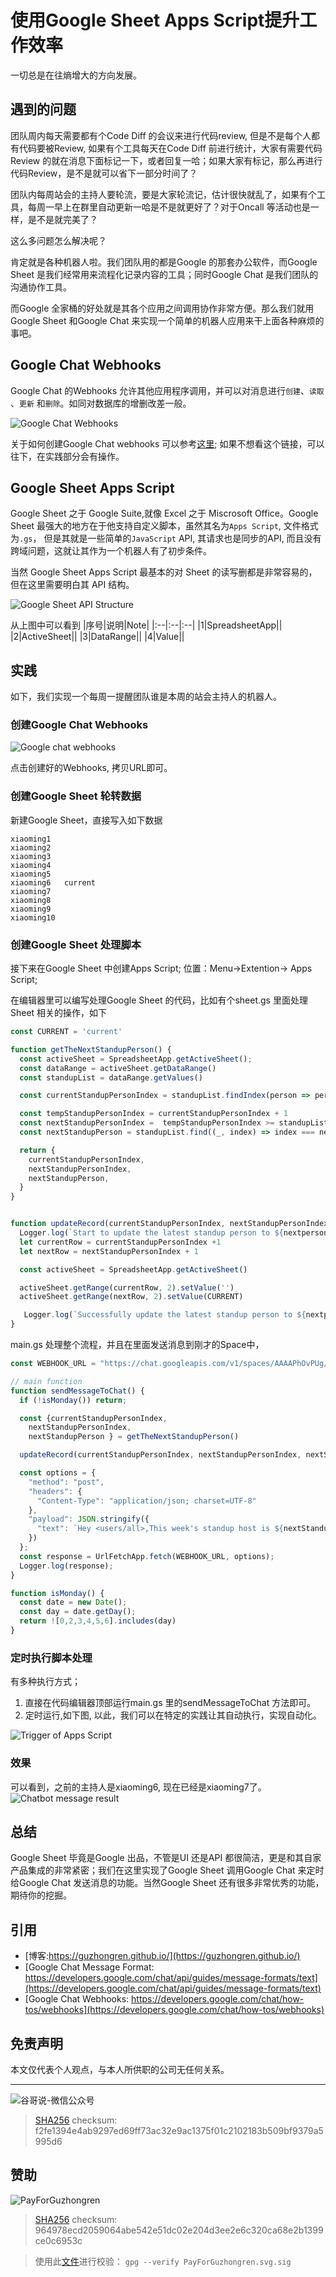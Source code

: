 # 使用Google Sheet Apps Script提升工作效率


一切总是在往熵增大的方向发展。

## 遇到的问题

团队周内每天需要都有个Code Diff 的会议来进行代码review, 但是不是每个人都有代码要被Review, 如果有个工具每天在Code Diff 前进行统计，大家有需要代码Review 的就在消息下面标记一下，或者回复一哈；如果大家有标记，那么再进行代码Review，是不是就可以省下一部分时间了？

团队内每周站会的主持人要轮流，要是大家轮流记，估计很快就乱了，如果有个工具，每周一早上在群里自动更新一哈是不是就更好了？对于Oncall 等活动也是一样，是不是就完美了？


这么多问题怎么解决呢？

肯定就是各种机器人啦。我们团队用的都是Google 的那套办公软件，而Google Sheet 是我们经常用来流程化记录内容的工具；同时Google Chat 是我们团队的沟通协作工具。

而Google 全家桶的好处就是其各个应用之间调用协作非常方便。那么我们就用Google Sheet 和Google Chat 来实现一个简单的机器人应用来干上面各种麻烦的事吧。

## Google Chat Webhooks

Google Chat 的Webhooks 允许其他应用程序调用，并可以对消息进行`创建`、`读取` 、`更新` 和`删除`。如同对数据库的增删改差一般。

![Google Chat Webhooks](https://developers.google.com/static/chat/images/arch-pat-notifier.svg)

关于如何创建Google Chat webhooks 可以参考[这里](https://ploi.io/documentation/notifications/how-do-i-create-a-google-chat-webhook); 如果不想看这个链接，可以往下，在实践部分会有操作。


## Google Sheet Apps Script

Google Sheet 之于 Google Suite,就像 Excel 之于 Miscrosoft Office。Google Sheet 最强大的地方在于他支持自定义脚本，虽然其名为`Apps Script`, 文件格式为`.gs`， 但是其就是一些简单的`JavaScript` API, 其请求也是同步的API, 而且没有跨域问题，这就让其作为一个机器人有了初步条件。

当然 Google Sheet Apps Script 最基本的对 Sheet 的读写删都是非常容易的，但在这里需要明白其 API 结构。

![Google Sheet API Structure](https://cdn.jsdelivr.net/gh/guzhongren/data-hosting@main/Tools/GoogleSheet/AppsScript.7401tjjcz9g0.webp)

从上图中可以看到
|序号|说明|Note|
|:--|:--|:--|
|1|SpreadsheetApp||
|2|ActiveSheet||
|3|DataRange||
|4|Value||

## 实践

如下，我们实现一个每周一提醒团队谁是本周的站会主持人的机器人。

### 创建Google Chat Webhooks

![Google chat webhooks](https://cdn.jsdelivr.net/gh/guzhongren/data-hosting@main/Tools/GoogleSheet/chat-webhooks.1mqmo1im34g0.webp)

点击创建好的Webhooks, 拷贝URL即可。

### 创建Google Sheet 轮转数据

新建Google Sheet，直接写入如下数据

```
xiaoming1
xiaoming2
xiaoming3
xiaoming4
xiaoming5
xiaoming6	current
xiaoming7
xiaoming8
xiaoming9
xiaoming10
```

### 创建Google Sheet 处理脚本

接下来在Google Sheet 中创建Apps Script; 位置：Menu->Extention-> Apps Script;

在编辑器里可以编写处理Google Sheet 的代码，比如有个sheet.gs 里面处理Sheet 相关的操作，如下
```js
const CURRENT = 'current'

function getTheNextStandupPerson() {
  const activeSheet = SpreadsheetApp.getActiveSheet();
  const dataRange = activeSheet.getDataRange()
  const standupList = dataRange.getValues()

  const currentStandupPersonIndex = standupList.findIndex(person => person[1].toUpperCase() === CURRENT.toUpperCase())

  const tempStandupPersonIndex = currentStandupPersonIndex + 1
  const nextStandupPersonIndex =  tempStandupPersonIndex >= standupList.length ? 0: tempStandupPersonIndex
  const nextStandupPerson = standupList.find((_, index) => index === nextStandupPersonIndex )

  return {
    currentStandupPersonIndex,
    nextStandupPersonIndex,
    nextStandupPerson,
  }
}


function updateRecord(currentStandupPersonIndex, nextStandupPersonIndex, nextperson ) {
  Logger.log(`Start to update the latest standup person to ${nextperson}`)
  let currentRow = currentStandupPersonIndex +1
  let nextRow = nextStandupPersonIndex + 1

  const activeSheet = SpreadsheetApp.getActiveSheet()

  activeSheet.getRange(currentRow, 2).setValue('')
  activeSheet.getRange(nextRow, 2).setValue(CURRENT)

   Logger.log(`Successfully update the latest standup person to ${nextperson}`)
}
```

main.gs 处理整个流程，并且在里面发送消息到刚才的Space中，

```js
const WEBHOOK_URL = "https://chat.googleapis.com/v1/spaces/AAAAPhOvPUg/messages?key=AIzaSxxxxxxxxxxxxxxxxxxxxxxxx";

// main function
function sendMessageToChat() {
  if (!isMonday()) return;

  const {currentStandupPersonIndex,
    nextStandupPersonIndex,
    nextStandupPerson } = getTheNextStandupPerson()

  updateRecord(currentStandupPersonIndex, nextStandupPersonIndex, nextStandupPerson)

  const options = {
    "method": "post",
    "headers": {
      "Content-Type": "application/json; charset=UTF-8"
    },
    "payload": JSON.stringify({
      "text": `Hey <users/all>,This week's standup host is ${nextStandupPerson} ${'\n'.repeat(3)} The sheet: https://docs.google.com/spreadsheets/d/123434234343/edit#gid=0`
    })
  };
  const response = UrlFetchApp.fetch(WEBHOOK_URL, options);
  Logger.log(response);
}

function isMonday() {
  const date = new Date();
  const day = date.getDay();
  return ![0,2,3,4,5,6].includes(day)
}

```

### 定时执行脚本处理

有多种执行方式；
1. 直接在代码编辑器顶部运行main.gs 里的sendMessageToChat 方法即可。
2. 定时运行,如下图, 以此，我们可以在特定的实践让其自动执行，实现自动化。

![Trigger of Apps Script](https://cdn.jsdelivr.net/gh/guzhongren/data-hosting@main/Tools/GoogleSheet/trigger-of-apps-script.5u953kav5cg0.webp)


### 效果
可以看到，之前的主持人是xiaoming6, 现在已经是xiaoming7了。
![Chatbot message result](https://cdn.jsdelivr.net/gh/guzhongren/data-hosting@main/Tools/GoogleSheet/chatbot-message.4w4b6vs80rk0.webp)

## 总结

Google Sheet 毕竟是Google 出品，不管是UI 还是API 都很简洁，更是和其自家产品集成的非常紧密；我们在这里实现了Google Sheet 调用Google Chat 来定时给Google Chat 发送消息的功能。当然Google Sheet 还有很多非常优秀的功能，期待你的挖掘。

## 引用

* [博客:https://guzhongren.github.io/](https://guzhongren.github.io/)
* [Google Chat Message Format: https://developers.google.com/chat/api/guides/message-formats/text](https://developers.google.com/chat/api/guides/message-formats/text)
* [Google Chat Webhooks: https://developers.google.com/chat/how-tos/webhooks](https://developers.google.com/chat/how-tos/webhooks)
## 免责声明

本文仅代表个人观点，与本人所供职的公司无任何关系。

----
![谷哥说-微信公众号](https://cdn.jsdelivr.net/gh/guzhongren/data-hosting@main/20210819/wechat.ae9zxgscqcg.png)
> [SHA256](https://emn178.github.io/online-tools/sha256_checksum.html) checksum: f2fe1394e4ab9297ed69ff73ac32e9ac1375f01c2102183b509bf9379a5995d6

## 赞助

![PayForGuzhongren](/images/pay/PayForGuzhongren.svg)
> [SHA256](https://emn178.github.io/online-tools/sha256_checksum.html) checksum: 964978ecd2059064abe542e51dc02e204d3ee2e6c320ca68e2b1399ce0c6953c

> 使用此[文件](https://guzhongren.github.io/images/pay/payforguzhongren.svg.sig)进行校验： `gpg --verify PayForGuzhongren.svg.sig`

